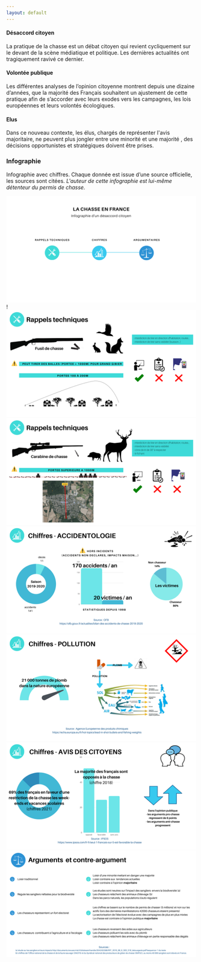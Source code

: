 ```yaml
---
layout: default
---
```


#### Désaccord citoyen
La pratique de la chasse est un débat citoyen qui revient cycliquement sur le devant de la scène médiatique et politique. Les dernières actualités ont tragiquement ravivé ce dernier.

#### Volontée publique 
Les différentes analyses de l’opinion citoyenne montrent depuis une dizaine d’années, que la majorité des Français souhaitent un ajustement de cette pratique afin de s’accorder avec leurs exodes vers les campagnes, les lois européennes et leurs volontés écologiques.
 
#### Elus
Dans ce nouveau contexte,  les élus, chargés de représenter l'avis majoritaire, ne peuvent plus jongler entre une minorité et une majorité , des décisions opportunistes et stratégiques doivent être prises.

### Infographie
Infographie avec chiffres. Chaque donnée est issue d’une source officielle, les sources sont citées.
*L'auteur de cette infographie est lui-même détenteur du permis de chasse.*

[![1](./img/1.png)](./img/1.png)!
[![2](./img/2.png)](./img/2.png)
[![3](./img/3.png)](./img/3.png)
[![4](./img/4.png)](./img/4.png)
[![5](./img/5.png)](./img/5.png)
[![6](./img/6.png)](./img/6.png)
[![7](./img/7.png)](./img/7.png)


